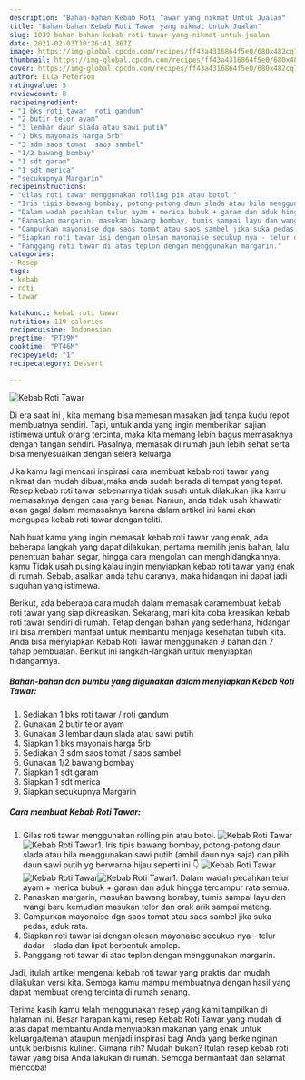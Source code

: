 ```yaml
---
description: "Bahan-bahan Kebab Roti Tawar yang nikmat Untuk Jualan"
title: "Bahan-bahan Kebab Roti Tawar yang nikmat Untuk Jualan"
slug: 1039-bahan-bahan-kebab-roti-tawar-yang-nikmat-untuk-jualan
date: 2021-02-03T10:36:41.367Z
image: https://img-global.cpcdn.com/recipes/ff43a4316864f5e0/680x482cq70/kebab-roti-tawar-foto-resep-utama.jpg
thumbnail: https://img-global.cpcdn.com/recipes/ff43a4316864f5e0/680x482cq70/kebab-roti-tawar-foto-resep-utama.jpg
cover: https://img-global.cpcdn.com/recipes/ff43a4316864f5e0/680x482cq70/kebab-roti-tawar-foto-resep-utama.jpg
author: Ella Peterson
ratingvalue: 5
reviewcount: 8
recipeingredient:
- "1 bks roti tawar  roti gandum"
- "2 butir telor ayam"
- "3 lembar daun slada atau sawi putih"
- "1 bks mayonais harga 5rb"
- "3 sdm saos tomat  saos sambel"
- "1/2 bawang bombay"
- "1 sdt garam"
- "1 sdt merica"
- "secukupnya Margarin"
recipeinstructions:
- "Gilas roti tawar menggunakan rolling pin atau botol."
- "Iris tipis bawang bombay, potong-potong daun slada atau bila menggunakan sawi putih (ambil daun nya saja) dan pilih daun sawi putih yg berwarna hijau seperti ini 👇"
- "Dalam wadah pecahkan telur ayam + merica bubuk + garam dan aduk hingga tercampur rata semua."
- "Panaskan margarin, masukan bawang bombay, tumis sampai layu dan wangi baru kemudian masukan telor dan orak arik sampai mateng."
- "Campurkan mayonaise dgn saos tomat atau saos sambel jika suka pedas, aduk rata."
- "Siapkan roti tawar isi dengan olesan mayonaise secukup nya - telur dadar - slada dan lipat berbentuk amplop."
- "Panggang roti tawar di atas teplon dengan menggunakan margarin."
categories:
- Resep
tags:
- kebab
- roti
- tawar

katakunci: kebab roti tawar 
nutrition: 119 calories
recipecuisine: Indonesian
preptime: "PT39M"
cooktime: "PT46M"
recipeyield: "1"
recipecategory: Dessert

---
```



![Kebab Roti Tawar](https://img-global.cpcdn.com/recipes/ff43a4316864f5e0/680x482cq70/kebab-roti-tawar-foto-resep-utama.jpg)

Di era  saat ini , kita memang bisa memesan masakan jadi tanpa kudu repot membuatnya sendiri. Tapi, untuk anda yang ingin memberikan sajian istimewa untuk orang tercinta, maka kita memang lebih bagus memasaknya dengan tangan sendiri. Pasalnya, memasak di rumah jauh lebih sehat serta bisa menyesuaikan dengan selera keluarga.

Jika kamu lagi mencari inspirasi cara membuat kebab roti tawar yang nikmat dan mudah dibuat,maka anda sudah berada di tempat yang tepat. Resep kebab roti tawar  sebenarnya tidak susah untuk dilakukan jika kamu memasaknya dengan cara yang benar. Namun, anda tidak usah khawatir akan gagal dalam memasaknya 
karena dalam artikel ini kami akan mengupas kebab roti tawar dengan teliti.  



Nah buat kamu yang ingin memasak kebab roti tawar yang enak, ada beberapa langkah yang dapat dilakukan, pertama memilih jenis bahan, lalu penentuan bahan segar, hingga cara mengolah dan menghidangkannya. kamu Tidak usah pusing kalau ingin menyiapkan kebab roti tawar yang enak di rumah. Sebab, asalkan anda  tahu caranya, maka hidangan ini dapat jadi suguhan yang istimewa.

Berikut, ada beberapa cara mudah dalam memasak caramembuat kebab roti tawar yang siap dikreasikan. Sekarang, mari kita coba kreasikan kebab roti tawar sendiri di rumah. Tetap dengan bahan yang sederhana, hidangan ini bisa memberi manfaat untuk membantu menjaga kesehatan tubuh kita. Anda bisa menyiapkan Kebab Roti Tawar menggunakan 9 bahan dan 7 tahap pembuatan. Berikut ini langkah-langkah untuk menyiapkan hidangannya.

<!--inarticleads1-->

##### Bahan-bahan dan bumbu yang digunakan dalam menyiapkan Kebab Roti Tawar:

1. Sediakan 1 bks roti tawar / roti gandum
1. Gunakan 2 butir telor ayam
1. Gunakan 3 lembar daun slada atau sawi putih
1. Siapkan 1 bks mayonais harga 5rb
1. Sediakan 3 sdm saos tomat / saos sambel
1. Gunakan 1/2 bawang bombay
1. Siapkan 1 sdt garam
1. Siapkan 1 sdt merica
1. Siapkan secukupnya Margarin




<!--inarticleads2-->

##### Cara membuat Kebab Roti Tawar:

1. Gilas roti tawar menggunakan rolling pin atau botol.
<img src="https://img-global.cpcdn.com/steps/1803b06d0fa24f53/160x128cq70/kebab-roti-tawar-langkah-memasak-1-foto.jpg" alt="Kebab Roti Tawar"><img src="https://img-global.cpcdn.com/steps/5d1fc0c7088af22c/160x128cq70/kebab-roti-tawar-langkah-memasak-1-foto.jpg" alt="Kebab Roti Tawar">1. Iris tipis bawang bombay, potong-potong daun slada atau bila menggunakan sawi putih (ambil daun nya saja) dan pilih daun sawi putih yg berwarna hijau seperti ini 👇
<img src="https://img-global.cpcdn.com/steps/e1118e12dad04063/160x128cq70/kebab-roti-tawar-langkah-memasak-2-foto.jpg" alt="Kebab Roti Tawar"><img src="https://img-global.cpcdn.com/steps/574c844b1bd19028/160x128cq70/kebab-roti-tawar-langkah-memasak-2-foto.jpg" alt="Kebab Roti Tawar"><img src="https://img-global.cpcdn.com/steps/9cd4f2c01c32b507/160x128cq70/kebab-roti-tawar-langkah-memasak-2-foto.jpg" alt="Kebab Roti Tawar">1. Dalam wadah pecahkan telur ayam + merica bubuk + garam dan aduk hingga tercampur rata semua.
1. Panaskan margarin, masukan bawang bombay, tumis sampai layu dan wangi baru kemudian masukan telor dan orak arik sampai mateng.
1. Campurkan mayonaise dgn saos tomat atau saos sambel jika suka pedas, aduk rata.
1. Siapkan roti tawar isi dengan olesan mayonaise secukup nya - telur dadar - slada dan lipat berbentuk amplop.
1. Panggang roti tawar di atas teplon dengan menggunakan margarin.




Jadi, itulah artikel mengenai  kebab roti tawar  yang praktis dan mudah dilakukan versi kita. Semoga kamu mampu membuatnya dengan hasil yang dapat membuat oreng tercinta di rumah senang. 

Terima kasih kamu telah menggunakan resep yang kami tampilkan di halaman ini. Besar harapan kami, resep  Kebab Roti Tawar yang mudah di atas dapat membantu Anda menyiapkan makanan yang enak untuk keluarga/teman ataupun menjadi inspirasi bagi Anda yang berkeinginan untuk berbisnis kuliner. Gimana nih? Mudah bukan? Itulah resep kebab roti tawar yang bisa Anda lakukan di rumah. Semoga bermanfaat dan selamat mencoba!

